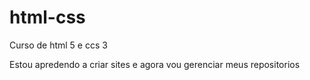 # html-css
 Curso de html 5 e  ccs 3

 Estou  apredendo a  criar sites e agora  vou gerenciar meus  repositorios  


 
 
 


